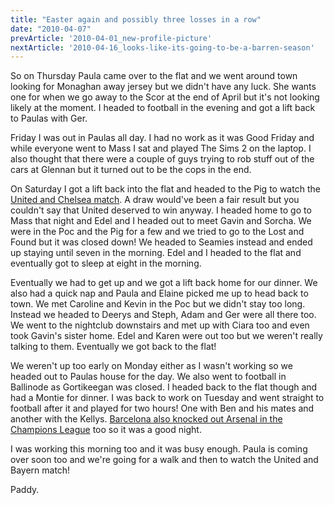 ```yaml
---
title: "Easter again and possibly three losses in a row"
date: "2010-04-07"
prevArticle: '2010-04-01_new-profile-picture'
nextArticle: '2010-04-16_looks-like-its-going-to-be-a-barren-season'
---
```

So on Thursday Paula came over to the flat and we went around town looking for  Monaghan away jersey but we didn't have any luck. She wants one for when we go away to the Scor at the end of April but it's not looking likely at the moment. I headed to football in the evening and got a lift back to Paulas with Ger.

Friday I was out in Paulas all day. I had no work as it was Good Friday and while everyone went to Mass I sat and played The Sims 2 on the laptop. I also thought that there were a couple of guys trying to rob stuff out of the cars at Glennan but it turned out to be the cops in the end.

On Saturday I got a lift back into the flat and headed to the Pig to watch the [United and Chelsea match](http://www.rte.ie/sport/soccer/2010/0403/manutd_chelsea.html). A draw would've been a fair result but you couldn't say that United deserved to win anyway. I headed home to go to Mass that night and Edel and I headed out to meet Gavin and Sorcha. We were in the Poc and the Pig for a few and we tried to go to the Lost and Found but it was closed down! We headed to Seamies instead and ended up staying until seven in the morning. Edel and I headed to the flat and eventually got to sleep at eight in the morning.

Eventually we had to get up and we got a lift back home for our dinner. We also had a quick nap and Paula and Elaine picked me up to head back to town. We met Caroline and Kevin in the Poc but we didn't stay too long. Instead we headed to Deerys and Steph, Adam and Ger were all there too. We went to the nightclub downstairs and met up with Ciara too and even took Gavin's sister home. Edel and Karen were out too but we weren't really talking to them. Eventually we got back to the flat!

We weren't up too early on Monday either as I wasn't working so we headed out to Paulas house for the day. We also went to football in Ballinode as Gortikeegan was closed. I headed back to the flat though and had a Montie for dinner. I was back to work on Tuesday and went straight to football after it and played for two hours! One with Ben and his mates and another with the Kellys. [Barcelona also knocked out Arsenal in the Champions League](http://www.rte.ie/sport/soccer/2010/0406/barcelona_arsenal.html) too so it was a good night.

I was working this morning too and it was busy enough. Paula is coming over soon too and we're going for a walk and then to watch the United and Bayern match!

Paddy.